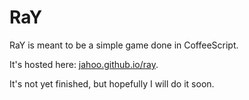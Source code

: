 RaY
===

RaY is meant to be a simple game done in CoffeeScript.

It's hosted here: <a href='jahoo.github.io/ray'>jahoo.github.io/ray</a>.


It's not yet finished, but hopefully I will do it soon.
